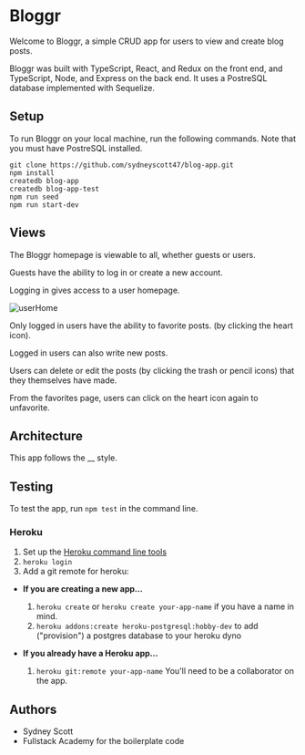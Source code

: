 # Bloggr

Welcome to Bloggr, a simple CRUD app for users to view and create blog posts.

Bloggr was built with TypeScript, React, and Redux on the front end, and TypeScript, Node, and Express on the back end. It uses a PostreSQL database implemented with Sequelize.

## Setup

To run Bloggr on your local machine, run the following commands. Note that you must have PostreSQL installed.

```
git clone https://github.com/sydneyscott47/blog-app.git
npm install
createdb blog-app
createdb blog-app-test
npm run seed
npm run start-dev
```

## Views

The Bloggr homepage is viewable to all, whether guests or users.

Guests have the ability to log in or create a new account.

Logging in gives access to a user homepage.

<img src="https://i.ibb.co/B4szG1D/user-home.png" alt="userHome" />

Only logged in users have the ability to favorite posts. (by clicking the heart icon).

Logged in users can also write new posts.

Users can delete or edit the posts (by clicking the trash or pencil icons) that they themselves have made.

From the favorites page, users can click on the heart icon again to unfavorite.

## Architecture

This app follows the \_\_ style.

## Testing

To test the app, run `npm test` in the command line.

### Heroku

1.  Set up the [Heroku command line tools][heroku-cli]
2.  `heroku login`
3.  Add a git remote for heroku:

[heroku-cli]: https://devcenter.heroku.com/articles/heroku-cli

* **If you are creating a new app...**

  1.  `heroku create` or `heroku create your-app-name` if you have a
      name in mind.
  2.  `heroku addons:create heroku-postgresql:hobby-dev` to add
      ("provision") a postgres database to your heroku dyno

* **If you already have a Heroku app...**

  1.  `heroku git:remote your-app-name` You'll need to be a
      collaborator on the app.

## Authors

* Sydney Scott
* Fullstack Academy for the boilerplate code
